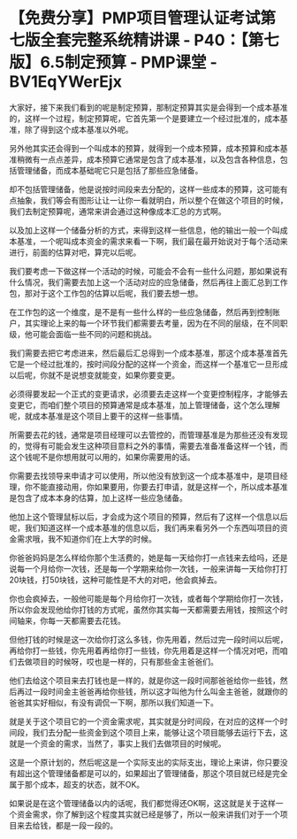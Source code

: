 # 【免费分享】PMP项目管理认证考试第七版全套完整系统精讲课 - P40：【第七版】6.5制定预算 - PMP课堂 - BV1EqYWerEjx

大家好，接下来我们看到的呢是制定预算，那制定预算其实是会得到一个成本基准的，这样一个过程，制定预算呢，它首先第一个是要建立一个经过批准的，成本基准，除了得到这个成本基准以外呢。

另外他其实还会得到一个叫成本的预算，就得到一个成本预算，成本预算和成本基准稍微有一点点差异，成本预算它通常是包含了成本基准，以及包含各种信息，包括管理储备，而成本基础呢它只是包括了那些应急储备。

却不包括管理储备，他是说按时间段来去分配的，这样一些成本的预算，这可能有点抽象，我们等会有图形让让一让你一看就明白，所以整个在做这个项目的时候，我们去制定预算呢，通常来讲会通过这种像成本汇总的方式啊。

以及加上这样一个储备分析的方式，来得到这样一些信息，他的输出一般一个叫成本基准，一个呢叫成本资金的需求来看一下啊，我们最在最开始说对于每个活动来进行，前面的估算对吧，算完以后呢。

我们要考虑一下做这样一个活动的时候，可能会不会有一些什么问题，那如果说有什么情况，我们需要去加上这一个活动对应的应急储备，然后再往上面汇总到工作包，那对于这个工作包的估算以后呢，我们要去想一想。

在工作包的这一个维度，是不是有一些什么样的一些应急储备，然后再到控制账户，其实理论上来的每一个环节我们都需要去考量，因为在不同的层级，在不同职级，他可能会面临一些不同的问题和挑战。

我们需要去把它考虑进来，然后最后汇总得到一个成本基准，那这个成本基准首先它是一个经过批准的，按时间段分配的这样一个资金，而这样一个基准它一旦形成以后呢，你就不是说想变就能变，如果你要变更。

必须得要发起一个正式的变更请求，必须要去走这样一个变更控制程序，才能够去变更它，而咱们整个项目的预算通常是成本基准，加上管理储备，这个怎么理解呢，就成本基准是这个项目上要干的这样一些事情。

所需要去花的钱，通常是项目经理可以去管控的，而管理基准是为那些还没有发现的，觉得有可能会发生这种项目意料之外的事情，需要去准备准备这样一个钱，而这个钱呢不是你想用就可以用的，如果你需要用的话。

你需要去找领导来申请才可以使用，所以他没有放到这一个成本基准中，是项目经理，你不能直接动用，你如果要用，你要去打申请，就是这样一个，所以成本基准是包含了成本本身的估算，加上这样一些应急储备。

他加上这个管理鼠标以后，才会成为这个项目的预算，然后有了这样一个信息以后呢，我们知道这样一个成本基准的信息以后，我们再来看另外一个东西叫项目的资金需求哦，我不知道你们在上大学的时候。

你爸爸妈妈是怎么样给你那个生活费的，她是每一天给你打一点钱来去给吗，还是说每一个月给你一次钱，还是每一个学期来给你一次钱，一般来讲每一天给你打打20块钱，打50块钱，这种可能性是不大的对吧，他会疯掉去。

你也会疯掉去，一般他可能是每个月给你打一次钱，或者每个学期给你打一次钱，所以你会发现他给你打钱的方式呢，虽然你其实每一天都需要去用钱，按照这个时间轴来，你每一天都需要去花钱。

但他打钱的时候是这一次给你打这么多钱，你先用着，然后过完一段时间以后呢，再给你打一些钱，你先用着再给你打一些钱，你先用着是这样一个情况对吧，而咱们去做项目的时候呀，哎也是一样的，只有那些金主爸爸们。

他们去给这个项目来去打钱也是一样的，就是你这一段时间那爸爸给你一些钱，然后再过一段时间金主爸爸再给你些钱，所以这才叫他为什么叫金主爸爸，就跟你的爸爸其实好相似，有没有调侃一下啊，那所以我们知道一下。

就是关于这个项目它的一个资金需求呢，其实就是分时间段，在对应的这样一个时间段，我们去分配一些资金到这个项目上来，能够让这个项目能够去运行下去，这就是一个资金的需求，当然了，事实上我们去做项目的时候呢。

这是一个原计划的，然后呢这是一个实际支出的实际支出，理论上来讲，你只要没有超出这个管理储备都是可以的，如果超出了管理储备，那这个项目就已经是完全属于那个成本，超支的状态，就不OK。

如果说是在这个管理储备以内的话呢，我们都觉得还OK啊，这这就是关于这样一个资金需求，你了解到这个程度其实就已经是够了，所以一般来讲我们对于一个项目来去给钱，都是一段一段的。

